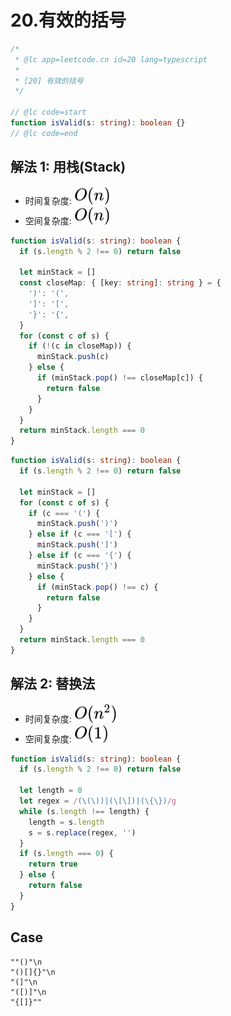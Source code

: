 # 20.有效的括号

```ts
/*
 * @lc app=leetcode.cn id=20 lang=typescript
 *
 * [20] 有效的括号
 */

// @lc code=start
function isValid(s: string): boolean {}
// @lc code=end
```

## 解法 1: 用栈(Stack)

- 时间复杂度: <!-- $O(n)$ --> <img style="transform: translateY(0.1em); background: white;" src="./svg/o-n.svg" alt="O(n)">
- 空间复杂度: <!-- $O(n)$ --> <img style="transform: translateY(0.1em); background: white;" src="./svg/o-n.svg" alt="O(n)">

```ts
function isValid(s: string): boolean {
  if (s.length % 2 !== 0) return false

  let minStack = []
  const closeMap: { [key: string]: string } = {
    ')': '(',
    ']': '[',
    '}': '{',
  }
  for (const c of s) {
    if (!(c in closeMap)) {
      minStack.push(c)
    } else {
      if (minStack.pop() !== closeMap[c]) {
        return false
      }
    }
  }
  return minStack.length === 0
}
```

```ts
function isValid(s: string): boolean {
  if (s.length % 2 !== 0) return false

  let minStack = []
  for (const c of s) {
    if (c === '(') {
      minStack.push(')')
    } else if (c === '[') {
      minStack.push(']')
    } else if (c === '{') {
      minStack.push('}')
    } else {
      if (minStack.pop() !== c) {
        return false
      }
    }
  }
  return minStack.length === 0
}
```

## 解法 2: 替换法

- 时间复杂度: <!-- $O(n^2)$ --> <img style="transform: translateY(0.1em); background: white;" src="./svg/o-n-^-2.svg" alt="O(n^2)">
- 空间复杂度: <!-- $O(1)$ --> <img style="transform: translateY(0.1em); background: white;" src="./svg/o-1.svg" alt="O(1)">

```ts
function isValid(s: string): boolean {
  if (s.length % 2 !== 0) return false

  let length = 0
  let regex = /(\(\))|(\[\])|(\{\})/g
  while (s.length !== length) {
    length = s.length
    s = s.replace(regex, '')
  }
  if (s.length === 0) {
    return true
  } else {
    return false
  }
}
```

## Case

```text
""()"\n
"()[]{}"\n
"(]"\n
"([)]"\n
"{[]}""
```
